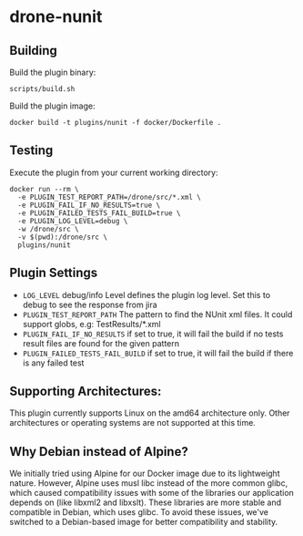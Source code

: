 # drone-nunit

## Building

Build the plugin binary:

```text
scripts/build.sh
```

Build the plugin image:

```text
docker build -t plugins/nunit -f docker/Dockerfile .
```

## Testing

Execute the plugin from your current working directory:

```text
docker run --rm \
  -e PLUGIN_TEST_REPORT_PATH=/drone/src/*.xml \
  -e PLUGIN_FAIL_IF_NO_RESULTS=true \
  -e PLUGIN_FAILED_TESTS_FAIL_BUILD=true \
  -e PLUGIN_LOG_LEVEL=debug \
  -w /drone/src \
  -v $(pwd):/drone/src \
  plugins/nunit
```

## Plugin Settings
- `LOG_LEVEL` debug/info Level defines the plugin log level. Set this to debug to see the response from jira
- `PLUGIN_TEST_REPORT_PATH` The pattern to find the NUnit xml files. It could support globs, e.g: TestResults/*.xml
- `PLUGIN_FAIL_IF_NO_RESULTS` if set to true, it will fail the build if no tests result files are found for the given pattern
- `PLUGIN_FAILED_TESTS_FAIL_BUILD` if set to true, it will fail the build if there is any failed test

## Supporting Architectures:
This plugin currently supports Linux on the amd64 architecture only. Other architectures or operating systems are not supported at this time.

## Why Debian instead of Alpine?
We initially tried using Alpine for our Docker image due to its lightweight nature. However, Alpine uses musl libc instead of the more common glibc, which caused compatibility issues with some of the libraries our application depends on (like libxml2 and libxslt). These libraries are more stable and compatible in Debian, which uses glibc. To avoid these issues, we've switched to a Debian-based image for better compatibility and stability.
	